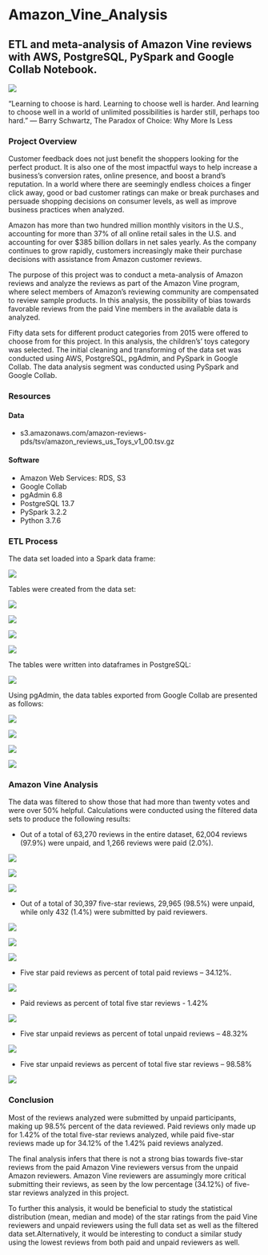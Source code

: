 # Amazon_Vine_Analysis
 
## ETL and meta-analysis of Amazon Vine reviews with AWS, PostgreSQL, PySpark and Google Collab Notebook. 

![](Images/toy_shopping_pic.jpg)

“Learning to choose is hard. Learning to choose well is harder. And learning to choose well in a world of unlimited possibilities is harder still, perhaps too hard.”
― Barry Schwartz, The Paradox of Choice: Why More Is Less

### Project Overview

Customer feedback does not just benefit the shoppers looking for the perfect product. It is also one of the most impactful ways to help increase a business’s conversion rates, online presence, and boost a brand’s reputation. In a world where there are seemingly endless choices a finger click away, good or bad customer ratings can make or break purchases and persuade shopping decisions on consumer levels, as well as improve business practices when analyzed.

Amazon has more than two hundred million monthly visitors in the U.S., accounting for more than 37% of all online retail sales in the U.S. and accounting for over $385 billion dollars in net sales yearly. As the company continues to grow rapidly, customers increasingly make their purchase decisions with assistance from Amazon customer reviews. 

The purpose of this project was to conduct a meta-analysis of Amazon reviews and analyze the reviews as part of the Amazon Vine program, where select members of Amazon’s reviewing community are compensated to review sample products. In this analysis, the possibility of bias towards favorable reviews from the paid Vine members in the available data is analyzed. 

Fifty data sets for different product categories from 2015 were offered to choose from for this project. In this analysis, the children’s’ toys category was selected. The initial cleaning and transforming of the data set was conducted using AWS, PostgreSQL, pgAdmin, and PySpark in Google Collab. The data analysis segment was conducted using PySpark and Google Collab.

### Resources

#### Data

* s3.amazonaws.com/amazon-reviews-pds/tsv/amazon_reviews_us_Toys_v1_00.tsv.gz

#### Software

* Amazon Web Services: RDS, S3
* Google Collab
* pgAdmin 6.8
* PostgreSQL 13.7
* PySpark 3.2.2
* Python 3.7.6

### ETL Process

The data set loaded into a Spark data frame:

![](Images/Load_Data_Into_Spark_Dataframe.jpg)

Tables were created from the data set:

![](Images/Create_customers_dataframe.jpg)

![](Images/Create_products_dataframe.jpg)

![](Images/create_review_ID_dataframe.jpg)

![](Images/Create_vine_table_dataframe.jpg)

The tables were written into dataframes in PostgreSQL:

![](Images/Write_In_dataframes.jpg)

Using pgAdmin, the data tables exported from Google Collab are presented as follows:

![](Images/pgadmin_customertable.jpg)

![](Images/pgadmin_products_table.jpg)

![](Images/pgadmin_reviewid_table.jpg)

![](Images/pgadmin_vine_table.jpg)

### Amazon Vine Analysis

The data was filtered to show those that had more than twenty votes and were over 50% helpful. Calculations were conducted using the filtered data sets to produce the following results:

* Out of a total of 63,270 reviews in the entire dataset, 62,004 reviews (97.9%) were unpaid, and 1,266 reviews were paid (2.0%).

![](Images/total_vine_reviews.jpg)

![](Images/total_unpaid_review_vine.jpg)

![](Images/total_paid_review_vine.jpg)

* Out of a total of 30,397 five-star reviews, 29,965 (98.5%) were unpaid, while only 432 (1.4%) were submitted by paid reviewers.

![](Images/total_fivestar_vine.jpg)

![](Images/total_fivestar_paid_vine.jpg)

![](Images/fivestarunpaidreviews.jpg)

* Five star paid reviews as percent of total paid reviews – 34.12%. 

![](Images/fivestar_paid_percent_tototal_vine.jpg)

* Paid reviews as percent of total five star reviews -  1.42%

![](Images/paid_aspercentof_2.jpg)

* Five star unpaid reviews as percent of total unpaid reviews – 48.32%

![](Images/paid_as_percent_of.jpg)

* Five star unpaid reviews as percent of total five star reviews – 98.58%

![](Images/paidaspercent3.jpg)

### Conclusion

Most of the reviews analyzed were submitted by unpaid participants, making up 98.5% percent of the data reviewed. Paid reviews only made up for 1.42% of the total five-star reviews analyzed, while paid five-star reviews made up for 34.12% of the 1.42% paid reviews analyzed. 

The final analysis infers that there is not a strong bias towards five-star reviews from the paid Amazon Vine reviewers versus from the unpaid Amazon reviewers. Amazon Vine reviewers are assumingly more critical submitting their reviews, as seen by the low percentage (34.12%) of five-star reviews analyzed in this project. 

To further this analysis, it would be beneficial to study the statistical distribution (mean, median and mode) of the star ratings from the paid Vine reviewers and unpaid reviewers using the full data set as well as the filtered data set.Alternatively, it would be interesting to conduct a similar study using the lowest reviews from both paid and unpaid reviewers as well. 
